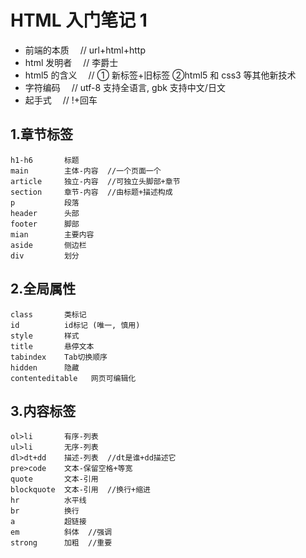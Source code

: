 # HTML 入门笔记 1

- 前端的本质 &emsp;// url+html+http
- html 发明者 &emsp;// 李爵士
- html5 的含义 &emsp;// ① 新标签+旧标签 ②html5 和 css3 等其他新技术
- 字符编码 &emsp;// utf-8 支持全语言, gbk 支持中文/日文
- 起手式 &emsp;// !+回车

## 1.章节标签

```
h1-h6       标题
main        主体-内容  //一个页面一个
article     独立-内容  //可独立头脚部+章节
section     章节-内容  //由标题+描述构成
p           段落
header      头部
footer      脚部
mian        主要内容
aside       侧边栏
div         划分
```

## 2.全局属性

```
class       类标记
id          id标记 (唯一, 慎用)
style       样式
title       悬停文本
tabindex    Tab切换顺序
hidden      隐藏
contenteditable   网页可编辑化
```

## 3.内容标签

```
ol>li       有序-列表
ul>li       无序-列表
dl>dt+dd    描述-列表  //dt是谁+dd描述它
pre>code    文本-保留空格+等宽
quote       文本-引用
blockquote  文本-引用  //换行+缩进
hr          水平线
br          换行
a           超链接
em          斜体  //强调
strong      加粗  //重要
```
